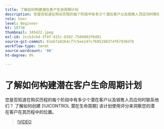 ```yaml
---
title: 了解如何构建潜在客户生命周期计划
description: 您是否知道在购买历程的每个阶段中有多少个潜在客户以及销售人员应何时联系他们？ 了解如何创建 [!UICONTROL 潜在生命周期] 该计划使用评分来洞察您的潜在客户在其历程中的位置。
role: User
level: Beginner
kt: 10738
thumbnail: 345422.jpeg
exl-id: 2ccb3cb4-3f4f-415c-b592-7504903f0d81
source-git-commit: 61eb7a8264c77c5ee147c76952983f4f67938d7b
workflow-type: tm+mt
source-wordcount: '98'
ht-degree: 0%

---
```


# 了解如何构建潜在客户生命周期计划

您是否知道在购买历程的每个阶段中有多少个潜在客户以及销售人员应何时联系他们？ 了解如何创建 [!UICONTROL 潜在生命周期] 该计划使用评分来洞察您的潜在客户在其历程中的位置。

>[!VIDEO](https://video.tv.adobe.com/v/345422/?quality=12&learn=on)
